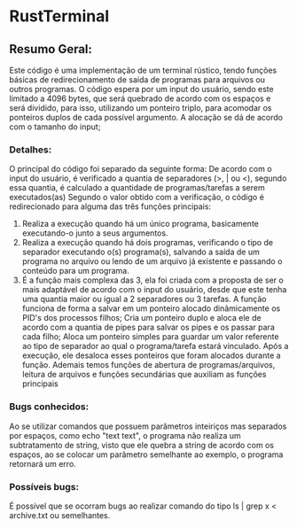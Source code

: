 # RustTerminal

## Resumo Geral:
Este código é uma implementação de um terminal rústico, tendo funções básicas de redirecionamento de saida de programas para arquivos ou outros programas.
O código espera por um input do usuário, sendo este limitado a 4096 bytes, que será quebrado de acordo com os espaços e será dividido, para isso, utilizando um ponteiro triplo, para acomodar os ponteiros duplos de cada possível argumento. A alocação se dá de acordo com o tamanho do input;

### Detalhes:
O principal do código foi separado da seguinte forma:
De acordo com o input do usuário, é verificado a quantia de separadores (>, | ou <), segundo essa quantia, é calculado a quantidade de programas/tarefas a serem executados(as)
Segundo o valor obtido com a verificação, o código é redirecionado para alguma das três funções principais:
1. Realiza a execução quando há um único programa, basicamente executando-o junto a seus argumentos.
2. Realiza a execução quando há dois programas, verificando o tipo de separador executando o(s) programa(s), salvando a saída de um programa no arquivo ou lendo de um arquivo já existente e passando o conteúdo para um programa.
3. É a função mais complexa das 3, ela foi criada com a proposta de ser o mais adaptável de acordo com o input do usuário, desde que este tenha uma quantia maior ou igual a 2 separadores ou 3 tarefas. A função funciona de forma a salvar em um ponteiro alocado dinâmicamente os PID's dos processos filhos; Cria um ponteiro duplo e aloca ele de acordo com a quantia de pipes para salvar os pipes e os passar para cada filho; Aloca um ponteiro simples para guardar um valor referente ao tipo de separador ao qual o programa/tarefa estará vinculado. Após a execução, ele desaloca esses ponteiros que foram alocados durante a função.
Ademais temos funções de abertura de programas/arquivos, leitura de arquivos e funções secundárias que auxiliam as funções principais

### Bugs conhecidos:
Ao se utilizar comandos que possuem parâmetros inteiriços mas separados por espaços, como echo "text text", o programa não realiza um subtratamento de string, visto que ele quebra a string de acordo com os espaços, ao se colocar um parâmetro semelhante ao exemplo, o programa retornará um erro.

### Possíveis bugs:
É possível que se ocorram bugs ao realizar comando do tipo ls | grep x < archive.txt ou semelhantes.
